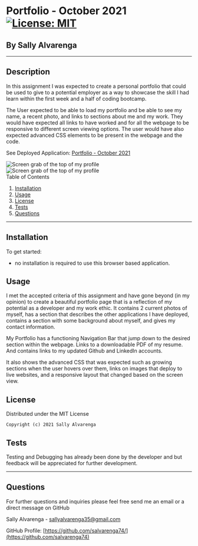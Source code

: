 # **Portfolio - October 2021** [![License: MIT](https://img.shields.io/badge/License-MIT-yellow.svg)](https://opensource.org/licenses/MIT)

<h2>By Sally Alvarenga</h2>

---

## Description

In this assignment I was expected to create a personal portfolio that could be used to give to a potential employer as a way to showcase the skill I had learn within the first week and a half of coding bootcamp.

The User expected to be able to load my portfolio and be able to see my name, a recent photo, and links to sections about me and my work. They would have expected all links to have worked and for all the webpage to be responsive to different screen viewing options. The user would have also expected advanced CSS elements to be present in the webpage and the code.

See Deployed Application: [Portfolio - October 2021](https://salvarenga74.github.io/Portfolio_2021/)

<img src="./assets/images/portfolioScreengrab1.png" alt="Screen grab of the top of my profile"/>
<img src="./assets/images/portfolioScreengrab2.png" alt="Screen grab of the top of my profile"/>

<summary>Table of Contents</summary>
  <ol>
    <li><a href="#Installation">Installation</a></li>
    <li><a href="#usage">Usage</a></li>
    <li><a href="#license">License</a></li>
    <li><a href="#tests">Tests</a></li>
    <li><a href="#questions">Questions</a></li>
  </ol>

---

## Installation

To get started:

- no installation is required to use this browser based application.

## Usage

I met the accepted criteria of this assignment and have gone beyond (in my opinion) to create a beautiful portfolio page that is a reflection of my potential as a developer and my work ethic. It contains 2 current photos of myself, has a section that describes the other applications I have deployed, contains a section with some background about myself, and gives my contact information.

My Portfolio has a functioning Navigation Bar that jump down to the desired section within the webpage. Links to a downloadable PDF of my resume. And contains links to my updated Github and LinkedIn accounts.

It also shows the advanced CSS that was expected such as growing sections when the user hovers over them, links on images that deploy to live websites, and a responsive layout that changed based on the screen view.

## License

Distributed under the MIT License

    Copyright (c) 2021 Sally Alvarenga

## Tests

Testing and Debugging has already been done by the developer and but feedback will be appreciated for further development.

---

## Questions

For further questions and inquiries please feel free send me an email or a direct message on GitHub

Sally Alvarenga - sallyalvarenga35@gmail.com

GitHub Profile: [https://github.com/salvarenga74/](https://github.com/salvarenga74)

